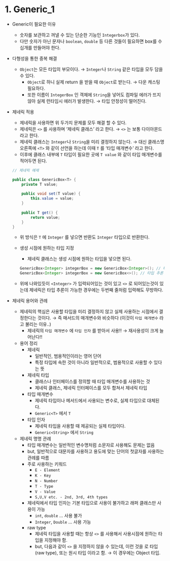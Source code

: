 # 1. Generic_1

- Generic이 필요한 이유
    - 숫자를 보관하고 꺼낼 수 있는 단순한 기능인 `Integerbox`가 있다.
    - 다만 숫자가 아닌 문자나 `boolean`, `double` 등 다른 것들이 필요하면 box를 수십개를 만들어야 한다.
- 다형성을 통한 중복 해결
    - `Object`는 모든 타입의 부모이다. → `Integer`나 `String` 같은 타입을 모두 담을 수 있다.
        - `Object`로 하니 실제 return 을 받을 때 `Object`로 받는다. → 다운 캐스팅 필요하다.
        - 또한 이름이 `IntegerBox` 인 객체에 `String`을 넣어도 컴파일 에러가 뜨지 않아 실제 런타임시 에러가 발생한다. → 타입 안정성이 떨어진다.
- 제네릭 적용
    - 제네릭을 사용하면 위 두가지 문제를 모두 해결 할 수 있다.
    - 제네릭은 `<>` 를 사용하며 ‘제네릭 클래스’ 라고 한다. → `<>` 는 보통 다이아몬드 라고 한다.
    - 제네릭 클래스는 `Integer`나 `String`을 미리 결정하지 않는다. → 대신 클래스명 오른쪽에 `<T>` 와 같이 선언을 하는데 이때 `T` 를 ‘타입 매개변수’ 라고 한다.
    - 이후에 클래스 내부에 `T` 타입이 필요한 곳에 `T value` 와 같이 타입 매개변수를 적어두면 된다.
    
    ```java
    // 제네릭 예제
    
    public class GenericBox<T> {
    	private T value;
    	
    	public void set(T value) {
    		this.value = value;
    	}
    	
    	public T get() {
    		return value;
    	}	
    }
    ```
    
    - 위 방식은 `T` 에 `Integer` 를 넣으면 반환도 `Integer` 타입으로 반환한다.
    - 생성 시점에 원하는 타입 지정
        - 제네릭 클래스는 생성 시점에 원하는 타입을 넣으면 된다.
        
        ```java
        GenericBox<Integer> integerBox = new GenericBox<Integer>(); // 타입 직접 입력
        GenericBox<Integer> integerBox = new GenericBox<>(); // 타입 추론
        ```
        
    - 위에 나와있듯이 `<Integer>` 가 입력되어있는 것이 있고 `<>` 로 되어있는것이 있는데 제네릭은 타입 추론이 가능한 경우에는 두번째 줄처럼 입력해도 무방하다.
- 제네릭 용어와 관례
    - 제네릭의 핵심은 사용할 타입을 미리 결정하지 않고 실제 사용하는 시점에서 결정한다는 것이다. → 즉 매서드의 매개변수와 비슷하다 (이것이 `타입 매개변수` 라고 불리는 이유..)
        - 제네릭의 `타입 매개변수` 에 `타입 인자` 를 받아서 사용!! → 재사용성이 크게 늘어난다!!
    - 용어 정리
        - 제네릭
            - 일반적인, 범용적인이라는 영어 단어
            - 특정 타입에 속한 것이 아니라 일반적으로, 범용적으로 사용할 수 있다는 뜻
        - 제네릭 타입
            - 클래스나 인터페이스를 정의할 때 타입 매개변수를 사용하는 것
            - 제네릭 클래스, 제네릭 인터페이스를 모두 합쳐서 제네릭 타입
        - 타입 매개변수
            - 제네릭 타입이나 메서드에서 사용되는 변수로, 실제 타입으로 대체된다.
            - `Generic<T>` 에서 `T`
        - 타입 인자
            - 제네릭 타입을 사용할 때 제공되는 실제 타입이다.
            - `Generic<String>` 에서 `String`
    - 제네릭 명명 관례
        - 타입 매개변수는 일반적인 변수명처럼 소문자로 사용해도 문제는 없음
        - but, 일반적으로 대문자를 사용하고 용도에 맞는 단어의 첫글자를 사용하는 관례를 따름
        - 주로 사용하는 키워드
            - `E - Element`
            - `K - Key`
            - `N - Number`
            - `T - Type`
            - `V - Value`
            - `S,U,V etc. - 2nd, 3rd, 4th types`
        - 제네릭에서 타입 인자는 기본 타입으로 사용이 불가하고 래퍼 클래스만 사용이 가능
            - `int`, `double` … 사용 불가
            - `Integer`, `Double` … 사용 가능
        - raw type
            - 제네릭 타입을 사용할 때는 항상 `<>` 를 사용해서 사용시점에 원하는 타입을 지정해야 함.
            - but, 다음과 같이 `<>` 을 지정하지 않을 수 있는데, 이런 것을 로 타입(raw type), 또는 원시 타입 이라고 함. → 이 경우에는 Object 타입.